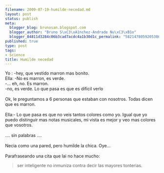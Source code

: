 ```yaml
--- 
filename: 2009-07-19-humilde-necedad.md
layout: post
status: publish
meta: 
  blogger_blog: brunosan.blogspot.com
  blogger_author: "Bruno S\xC3\xA1nchez-Andrade Nu\xC3\xB1o"
  blogger_84811d3284c06b3cad7acdc4a1b30d1c_permalink: "582147805920530670"
published: true
type: post
tags: 
- Science
title: Humilde necedad
---
```

Yo : -hey, que vestido marron mas bonito.<br />Ella: -No es marron, es verde.<br />-... eh, no. Es marron.<br />-no, es verde. Lo que pasa es que es dificil verlo<br /><br />Ok, le preguntamos a 6 personas que estaban con nosotros. Todas dicen que es marron.<br /><br />Ella:- Lo que pasa es que no veis tantos colores como yo. Igual que yo puedo distinguir mas notas musicales, mi vista es mejor y veo mas colores que vosotros.<br /><br />.... sin palabras ....<br /><br />Necia como una pared, pero humilde la chica. Oye...<br /><br />Parafraseando una cita que lai no hace mucho: <br /><blockquote>ser inteligente no inmuniza contra decir las mayores tonterias.</blockquote>
